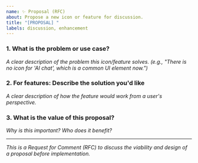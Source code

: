 ```yaml
---
name: ✨ Proposal (RFC)
about: Propose a new icon or feature for discussion.
title: "[PROPOSAL] "
labels: discussion, enhancement
---
```


<!--
Please fill out the relevant sections for your proposal.
For a NEW ICON, please focus on section 1 and provide a visual example.
For a FEATURE, please fill out sections 1, 2, and 3.
-->

### 1. What is the problem or use case?

_A clear description of the problem this icon/feature solves. (e.g., "There is no icon for 'AI chat', which is a common UI element now.")_

### 2. For features: Describe the solution you'd like

_A clear description of how the feature would work from a user's perspective._

### 3. What is the value of this proposal?

_Why is this important? Who does it benefit?_

---

_This is a Request for Comment (RFC) to discuss the viability and design of a proposal before implementation._
